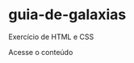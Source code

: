 # guia-de-galaxias

Exercício de HTML e CSS

Acesse o conteúdo <a href = "https://rickrafael.github.io/guia-de-galaxias/">
